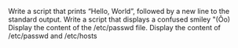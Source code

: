 Write a script that prints “Hello, World”, followed by a new line to the standard output.
Write a script that displays a confused smiley "(Ôo)
Display the content of the /etc/passwd file.
Display the content of /etc/passwd and /etc/hosts
